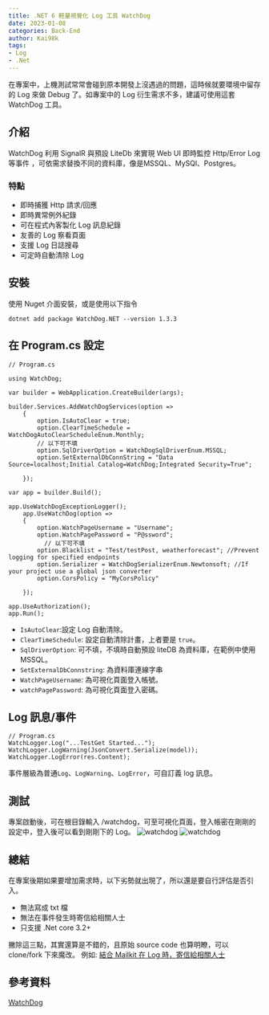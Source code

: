 ```yaml
---
title: .NET 6 輕量視覺化 Log 工具 WatchDog
date: 2023-01-08
categories: Back-End
author: Kai98k
tags:
- Log
- .Net
---
```

在專案中，上機測試常常會碰到原本開發上沒遇過的問題，這時候就要環境中留存的 Log 來做 Debug 了。如專案中的 Log 衍生需求不多，建議可使用這套 WatchDog 工具。
## 介紹
WatchDog 利用 SignalR 與預設 LiteDb 來實現 Web UI 即時監控 Http/Error Log 等事件 ，可依需求替換不同的資料庫，像是MSSQL、MySQl、Postgres。
### 特點
* 即時捕獲 Http 請求/回應
* 即時異常例外紀錄
* 可在程式內客製化 Log 訊息紀錄
* 友善的 Log 察看頁面
* 支援 Log 日誌搜尋
* 可定時自動清除 Log
## 安裝
使用 Nuget 介面安裝，或是使用以下指令
```console=
dotnet add package WatchDog.NET --version 1.3.3
```
## 在 Program.cs 設定
```c#=
// Program.cs

using WatchDog;

var builder = WebApplication.CreateBuilder(args);

builder.Services.AddWatchDogServices(option =>
    {
        option.IsAutoClear = true;
        option.ClearTimeSchedule = WatchDogAutoClearScheduleEnum.Monthly;
        // 以下可不填
        option.SqlDriverOption = WatchDogSqlDriverEnum.MSSQL;
        option.SetExternalDbConnString = "Data Source=localhost;Initial Catalog=WatchDog;Integrated Security=True";

    });

var app = builder.Build();

app.UseWatchDogExceptionLogger();
    app.UseWatchDog(option =>
    {
        option.WatchPageUsername = "Username";
        option.WatchPagePassword = "P@ssword";
          // 以下可不填
        option.Blacklist = "Test/testPost, weatherforecast"; //Prevent logging for specified endpoints
        option.Serializer = WatchDogSerializerEnum.Newtonsoft; //If your project use a global json converter
        option.CorsPolicy = "MyCorsPolicy"

    });

app.UseAuthorization();
app.Run();
```
* `IsAutoClear`:設定 Log 自動清除。
* `ClearTimeSchedule`: 設定自動清除計畫，上者要是 `true`。
* `SqlDriverOption`: 可不填，不填時自動預設 liteDB 為資料庫，在範例中使用 MSSQL。
* `SetExternalDbConnstring`: 為資料庫連線字串
* `WatchPageUsername`: 為可視化頁面登入帳號。
* `watchPagePassword`: 為可視化頁面登入密碼。

## Log 訊息/事件
```c#=
// Program.cs
WatchLogger.Log("...TestGet Started...");
WatchLogger.LogWarning(JsonConvert.Serialize(model));
WatchLogger.LogError(res.Content);
```
事件層級為普通`Log`、`LogWarning`、`LogError`，可自訂義 log 訊息。

## 測試
專案啟動後，可在根目錄輸入 /watchdog，可至可視化頁面，登入帳密在剛剛的設定中，登入後可以看到剛剛下的 Log。
![watchdog](https://i.imgur.com/QuZHHMa.png)
![watchdog](https://github.com/IzyPro/WatchDog/raw/main/watchlog.png)

## 總結
在專案後期如果要增加需求時，以下劣勢就出現了，所以還是要自行評估是否引入。
* 無法寫成 txt 檔
* 無法在事件發生時寄信給相關人士
* 只支援 .Net core 3.2+

撇除這三點，其實還算是不錯的，且原始 source code 也算明瞭，可以 clone/fork 下來魔改。
例如: [結合 Mailkit 在 Log 時，寄信給相關人士](https://github.com/IzyPro/WatchDog/pull/91/files)

## 參考資料
[WatchDog](https://github.com/IzyPro/WatchDog/pull/91/files)

